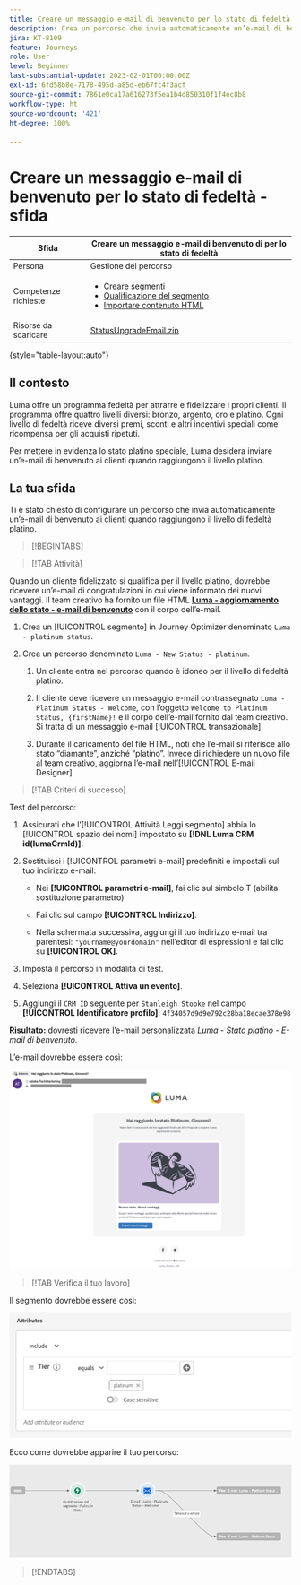 ```yaml
---
title: Creare un messaggio e-mail di benvenuto per lo stato di fedeltà - Sfida
description: Crea un percorso che invia automaticamente un’e-mail di benvenuto ai clienti quando raggiungono il livello di fedeltà.
jira: KT-8109
feature: Journeys
role: User
level: Beginner
last-substantial-update: 2023-02-01T00:00:00Z
exl-id: 6fd58b8e-7178-495d-a85d-eb67fc4f3acf
source-git-commit: 7861e0ca17a616273f5ea1b4d850310f1f4ec8b8
workflow-type: ht
source-wordcount: '421'
ht-degree: 100%

---
```


# Creare un messaggio e-mail di benvenuto per lo stato di fedeltà - sfida

| Sfida | Creare un messaggio e-mail di benvenuto di per lo stato di fedeltà |
|---|---|
| Persona | Gestione del percorso |
| Competenze richieste | <ul><li>[Creare segmenti](https://experienceleague.adobe.com/docs/journey-optimizer-learn/tutorials/profiles-segments-subscriptions/create-segments.html?lang=it)</li> <li>[Qualificazione del segmento](https://experienceleague.adobe.com/docs/journey-optimizer-learn/tutorials/create-journeys/use-case-read-segment-qualification.html?lang=it)</li><li>[Importare contenuto HTML](https://experienceleague.adobe.com/docs/journey-optimizer-learn/tutorials/email-channel/import-and-author-html-email-content.html?lang=it)</li></ul> |
| Risorse da scaricare | [StatusUpgradeEmail.zip](/help/challenges/assets/email-assets/StatusUpgradeEmail.zip) |

{style="table-layout:auto"}

## Il contesto

Luma offre un programma fedeltà per attrarre e fidelizzare i propri clienti. Il programma offre quattro livelli diversi: bronzo, argento, oro e platino. Ogni livello di fedeltà riceve diversi premi, sconti e altri incentivi speciali come ricompensa per gli acquisti ripetuti.

Per mettere in evidenza lo stato platino speciale, Luma desidera inviare un’e-mail di benvenuto ai clienti quando raggiungono il livello platino.

## La tua sfida

Ti è stato chiesto di configurare un percorso che invia automaticamente un’e-mail di benvenuto ai clienti quando raggiungono il livello di fedeltà platino.

>[!BEGINTABS]

>[!TAB Attività]

Quando un cliente fidelizzato si qualifica per il livello platino, dovrebbe ricevere un’e-mail di congratulazioni in cui viene informato dei nuovi vantaggi. Il team creativo ha fornito un file HTML **[Luma - aggiornamento dello stato - e-mail di benvenuto](/help/challenges/assets/email-assets/StatusUpgradeEmail.zip)** con il corpo dell’e-mail.

1. Crea un [!UICONTROL segmento] in Journey Optimizer denominato `Luma - platinum status`.

1. Crea un percorso denominato `Luma - New Status - platinum`.

   1. Un cliente entra nel percorso quando è idoneo per il livello di fedeltà platino.

   1. Il cliente deve ricevere un messaggio e-mail contrassegnato `Luma - Platinum Status - Welcome`, con l’oggetto `Welcome to Platinum Status, {firstName}!` e il corpo dell’e-mail fornito dal team creativo. Si tratta di un messaggio e-mail [!UICONTROL transazionale].

   1. Durante il caricamento del file HTML, noti che l’e-mail si riferisce allo stato “diamante”, anziché “platino”. Invece di richiedere un nuovo file al team creativo, aggiorna l’e-mail nell’[!UICONTROL E-mail Designer].

>[!TAB Criteri di successo]

Test del percorso:

1. Assicurati che l’[!UICONTROL Attività Leggi segmento] abbia lo [!UICONTROL spazio dei nomi] impostato su **[!DNL Luma CRM id(lumaCrmId)]**.

1. Sostituisci i [!UICONTROL parametri e-mail] predefiniti e impostali sul tuo indirizzo e-mail:
   * Nei **[!UICONTROL parametri e-mail]**, fai clic sul simbolo T (abilita sostituzione parametro)

   * Fai clic sul campo **[!UICONTROL Indirizzo]**.

   * Nella schermata successiva, aggiungi il tuo indirizzo e-mail tra parentesi: `"yourname@yourdomain"` nell’editor di espressioni e fai clic su **[!UICONTROL OK]**.

1. Imposta il percorso in modalità di test.

1. Seleziona **[!UICONTROL Attiva un evento]**.

1. Aggiungi il `CRM ID` seguente per `Stanleigh Stooke` nel campo **[!UICONTROL Identificatore profilo]**: `4f34057d9d9e792c28ba18ecae378e98`

**Risultato:** dovresti ricevere l’e-mail personalizzata *Luma - Stato platino - E-mail di benvenuto*.

L’e-mail dovrebbe essere così:

![Luma - aggiornamento dello stato - e-mail di benvenuto](/help/challenges/assets/status-upgrade-welcome-email.png)

>[!TAB Verifica il tuo lavoro]

Il segmento dovrebbe essere così:

![Luma - stato platino- segmento](/help/challenges/assets/segment-luma-platinum-status.png)

Ecco come dovrebbe apparire il tuo percorso:

![platinum-status-upgrade-journey](/help/challenges/assets/journey-luma-status-upgrade.png)

>[!ENDTABS]
